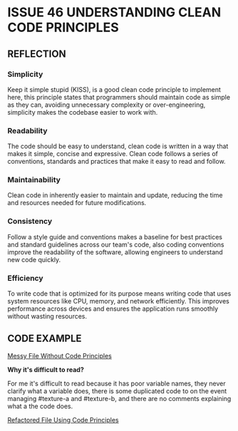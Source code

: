 # ISSUE 46 UNDERSTANDING CLEAN CODE PRINCIPLES

## REFLECTION

### Simplicity

Keep it simple stupid (KISS), is a good clean code principle to implement here,
this principle states that programmers should maintain code as simple as they
can, avoiding unnecessary complexity or over-engineering, simplicity makes the
codebase easier to work with.

### Readability

The code should be easy to understand, clean code is written in a way that
makes it simple, concise and expressive. Clean code follows a series of
conventions, standards and practices that make it easy to read and follow.

### Maintainability

Clean code in inherently easier to maintain and update, reducing the time
and resources needed for future modifications.

### Consistency

Follow a style guide and conventions makes a baseline for best practices
and standard guidelines across our team's code, also coding conventions
improve the readability of the software, allowing engineers to understand
new code quickly.

### Efficiency

To write code that is optimized for its purpose means writing code that uses
system resources like CPU, memory, and network efficiently. This improves
performance across devices and ensures the application runs smoothly without
wasting resources.

## CODE EXAMPLE

[Messy File Without Code Principles](messyFile.js)

**Why it's difficult to read?**

For me it's difficult to read because it has poor variable names, they never
clarify what a variable does, there is some duplicated code to on the event
managing #texture-a and #texture-b, and there are no comments explaining what
a the code does.

[Refactored File Using Code Principles](refactoredFile.js)
